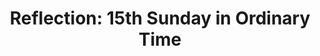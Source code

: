 ---
title: "Reflection: 15th Sunday in Ordinary Time"
layout: reader
description: "Homilist: Rev. Fr. James Gyekye Danso, Parochial Vicar, St Bakhita Catholic Church."
feature_image: posts/reflection-15th-sunday-in-ordinary-time-year-a.jpg
category: reflection
published: true
---